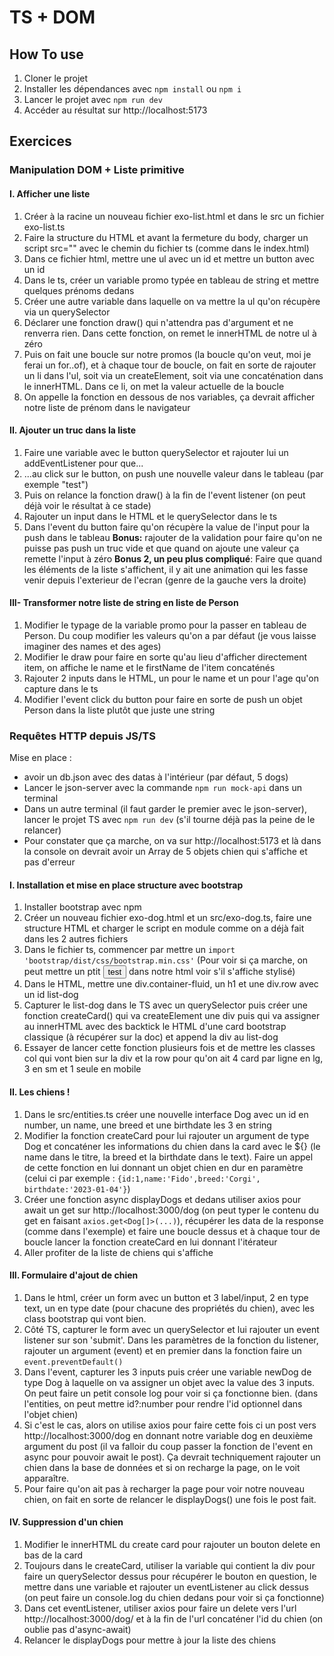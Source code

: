 # TS + DOM

## How To use
1. Cloner le projet
2. Installer les dépendances avec `npm install` ou `npm i`
3. Lancer le projet avec `npm run dev`
4. Accéder au résultat sur http://localhost:5173

## Exercices
### Manipulation DOM + Liste primitive
#### I. Afficher une liste
1. Créer à la racine un nouveau fichier exo-list.html et dans le src un fichier exo-list.ts
2. Faire la structure du HTML et avant la fermeture du body, charger un script src="" avec le chemin du fichier ts (comme dans le index.html)
3. Dans ce fichier html, mettre une ul avec un id et mettre un button avec un id
4. Dans le ts, créer un variable promo typée en tableau de string et mettre quelques prénoms dedans
5. Créer une autre variable dans laquelle on va mettre la ul qu'on récupère via un querySelector
6. Déclarer une fonction draw() qui n'attendra pas d'argument et ne renverra rien. Dans cette fonction, on remet le innerHTML de notre ul à zéro
7. Puis on fait une boucle sur notre promos (la boucle qu'on veut, moi je ferai un for..of), et à chaque tour de boucle, on fait en sorte de rajouter un li dans l'ul, soit via un createElement, soit via une concaténation dans le innerHTML. Dans ce li, on met la valeur actuelle de la boucle
8. On appelle la fonction en dessous de nos variables, ça devrait afficher notre liste de prénom dans le navigateur
#### II. Ajouter un truc dans la liste
1. Faire une variable avec le button querySelector et rajouter lui un addEventListener pour que...
2. ...au click sur le button, on push une nouvelle valeur dans le tableau (par exemple "test")
3. Puis on relance la fonction draw() à la fin de l'event listener (on peut déjà voir le résultat à ce stade)
4. Rajouter un input dans le HTML et le querySelector dans le ts
5. Dans l'event du button faire qu'on récupère la value de l'input pour la push dans le tableau
**Bonus:** rajouter de la validation pour faire qu'on ne puisse pas push un truc vide et que quand on ajoute une valeur ça remette l'input à zéro
**Bonus 2, un peu plus compliqué**: Faire que quand les éléments de la liste s'affichent, il y ait une animation qui les fasse venir depuis l'exterieur de l'ecran (genre de la gauche vers la droite)

#### III- Transformer notre liste de string en liste de Person
1. Modifier le typage de la variable promo pour la passer en tableau de Person. Du coup modifier les valeurs qu'on a par défaut (je vous laisse imaginer des names et des ages)
2. Modifier le draw pour faire en sorte qu'au lieu d'afficher directement item, on affiche le name et le firstName de l'item concaténés
3. Rajouter 2 inputs dans le HTML, un pour le name et un pour l'age qu'on capture dans le ts
4. Modifier l'event click du button pour faire en sorte de push un objet Person dans la liste plutôt que juste une string

### Requêtes HTTP depuis JS/TS
Mise en place : 
* avoir un db.json avec des datas à l'intérieur (par défaut, 5 dogs)
* Lancer le json-server avec la commande `npm run mock-api` dans un terminal
* Dans un autre terminal (il faut garder le premier avec le json-server), lancer le projet TS avec `npm run dev` (s'il tourne déjà pas la peine de le relancer)
* Pour constater que ça marche, on va sur http://localhost:5173 et là dans la console on devrait avoir un Array de 5 objets chien qui s'affiche et pas d'erreur

#### I. Installation et mise en place structure avec bootstrap
1. Installer bootstrap avec npm
2. Créer un nouveau fichier exo-dog.html et un src/exo-dog.ts, faire une structure HTML et charger le script en module comme on a déjà fait dans les 2 autres fichiers
3. Dans le fichier ts, commencer par mettre un `import 'bootstrap/dist/css/bootstrap.min.css'` (Pour voir si ça marche, on peut mettre un ptit <button class="btn btn-primary">test</button> dans notre html voir s'il s'affiche stylisé)
4. Dans le HTML, mettre une div.container-fluid, un h1 et une div.row avec un id list-dog
5. Capturer le list-dog dans le TS avec un querySelector puis créer une fonction createCard() qui va createElement une div puis qui va assigner au innerHTML avec des backtick le HTML d'une card bootstrap classique (à récupérer sur la doc) et append la div au list-dog
6. Essayer de lancer cette fonction plusieurs fois et de mettre les classes col qui vont bien sur la div et la row pour qu'on ait 4 card par ligne en lg, 3 en sm et 1 seule en mobile

#### II. Les chiens !
1. Dans le src/entities.ts créer une nouvelle interface Dog avec un id en number, un name, une breed et une birthdate les 3 en string
2. Modifier la fonction createCard pour lui rajouter un argument de type Dog et concaténer les informations du chien dans la card avec le ${} (le name dans le titre, la breed et la birthdate dans le text). Faire un appel de cette fonction en lui donnant un objet chien en dur en paramètre (celui ci par exemple : `{id:1,name:'Fido',breed:'Corgi', birthdate:'2023-01-04'}`)
3. Créer une fonction async displayDogs et dedans utiliser axios pour await un get sur http://localhost:3000/dog (on peut typer le contenu du get en faisant `axios.get<Dog[]>(...)`), récupérer les data de la response (comme dans l'exemple) et faire une boucle dessus et à chaque tour de boucle lancer la fonction createCard en lui donnant l'itérateur
4. Aller profiter de la liste de chiens qui s'affiche

#### III. Formulaire d'ajout de chien
1. Dans le html, créer un form avec un button et 3 label/input, 2 en type text, un en type date (pour chacune des propriétés du chien), avec les class bootstrap qui vont bien. 
2. Côté TS, capturer le form avec un querySelector et lui rajouter un event listener sur son 'submit'. Dans les paramètres de la fonction du listener, rajouter un argument (event) et en premier dans la fonction faire un `event.preventDefault()`
3. Dans l'event, capturer les 3 inputs puis créer une variable newDog de type Dog à laquelle on va assigner un objet avec la value des 3 inputs. On peut faire un petit console log pour voir si ça fonctionne bien. (dans l'entities, on peut mettre id?:number pour rendre l'id optionnel dans l'objet chien)
4. Si c'est le cas, alors on utilise axios pour faire cette fois ci un post vers http://localhost:3000/dog en donnant notre variable dog en deuxième argument du post (il va falloir du coup passer la fonction de l'event en async pour pouvoir await le post). Ça devrait techniquement rajouter un chien dans la base de données et si on recharge la page, on le voit apparaître.
5. Pour faire qu'on ait pas à recharger la page pour voir notre nouveau chien, on fait en sorte de relancer le displayDogs() une fois le post fait.

#### IV. Suppression d'un chien
1. Modifier le innerHTML du create card pour rajouter un bouton delete en bas de la card
2. Toujours dans le createCard, utiliser la variable qui contient la div pour faire un querySelector dessus pour récupérer le bouton en question, le mettre dans une variable et rajouter un eventListener au click dessus (on peut faire un console.log du chien dedans pour voir si ça fonctionne)
3. Dans cet eventListener, utiliser axios pour faire un delete vers l'url http://localhost:3000/dog/ et à la fin de l'url concaténer l'id du chien (on oublie pas d'async-await)
4. Relancer le displayDogs pour mettre à jour la liste des chiens

